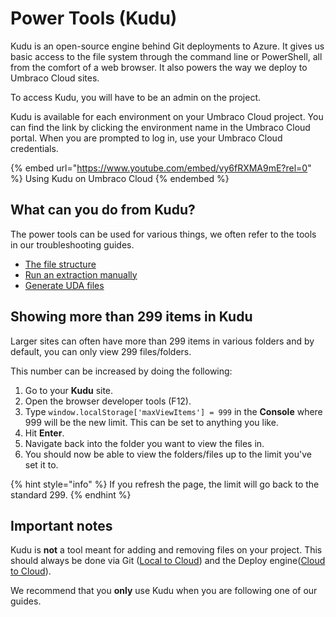 # Power Tools (Kudu)

Kudu is an open-source engine behind Git deployments to Azure. It gives us basic access to the file system through the command line or PowerShell, all from the comfort of a web browser. It also powers the way we deploy to Umbraco Cloud sites.

To access Kudu, you will have to be an admin on the project.

Kudu is available for each environment on your Umbraco Cloud project. You can find the link by clicking the environment name in the Umbraco Cloud portal. When you are prompted to log in, use your Umbraco Cloud credentials.

{% embed url="https://www.youtube.com/embed/vy6fRXMA9mE?rel=0" %}
Using Kudu on Umbraco Cloud
{% endembed %}

## What can you do from Kudu?

The power tools can be used for various things, we often refer to the tools in our troubleshooting guides.

* [The file structure](file-structure-on-cloud.md)
* [Run an extraction manually](manual-extractions.md)
* [Generate UDA files](generating-uda-files.md)

## Showing more than 299 items in Kudu

Larger sites can often have more than 299 items in various folders and by default, you can only view 299 files/folders.

This number can be increased by doing the following:

1. Go to your **Kudu** site.
2. Open the browser developer tools (F12).
3. Type `window.localStorage['maxViewItems'] = 999` in the **Console** where 999 will be the new limit. This can be set to anything you like.
4. Hit **Enter**.
5. Navigate back into the folder you want to view the files in.
6. You should now be able to view the folders/files up to the limit you've set it to.

{% hint style="info" %}
If you refresh the page, the limit will go back to the standard 299.
{% endhint %}

## Important notes

Kudu is **not** a tool meant for adding and removing files on your project. This should always be done via Git ([Local to Cloud](../working-locally.md)) and the Deploy engine([Cloud to Cloud](../../deployment/cloud-to-cloud.md)).

We recommend that you **only** use Kudu when you are following one of our guides.
